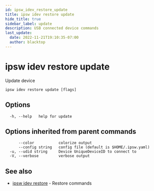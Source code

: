 ```yaml
---
id: ipsw_idev_restore_update
title: ipsw idev restore update
hide_title: true
sidebar_label: update
description: USB connected device commands
last_update:
  date: 2022-11-21T19:10:35-07:00
  author: blacktop
---
```

# ipsw idev restore update

Update device

```
ipsw idev restore update [flags]
```

## Options

```
  -h, --help   help for update
```

## Options inherited from parent commands

```
      --color           colorize output
      --config string   config file (default is $HOME/.ipsw.yaml)
  -u, --udid string     Device UniqueDeviceID to connect to
  -V, --verbose         verbose output
```

## See also

* [ipsw idev restore](/docs/cli/idev/ipsw_idev_restore)	 - Restore commands

